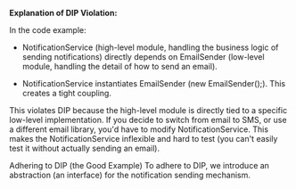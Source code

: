 **Explanation of DIP Violation:**

In the code example:

* NotificationService (high-level module, handling the business logic of sending notifications) directly depends on EmailSender (low-level module, handling the detail of how to send an email).

* NotificationService instantiates EmailSender (new EmailSender();). This creates a tight coupling.

This violates DIP because the high-level module is directly tied to a specific low-level implementation. If you decide to switch from email to SMS, or use a different email library, you'd have to modify NotificationService. This makes the NotificationService inflexible and hard to test (you can't easily test it without actually sending an email).

Adhering to DIP (the Good Example)
To adhere to DIP, we introduce an abstraction (an interface) for the notification sending mechanism.



